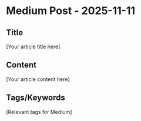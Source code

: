 # Medium Post - 2025-11-11

## Title
[Your article title here]

## Content
[Your article content here]

## Tags/Keywords
[Relevant tags for Medium]
